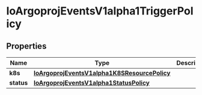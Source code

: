 

# IoArgoprojEventsV1alpha1TriggerPolicy


## Properties

Name | Type | Description | Notes
------------ | ------------- | ------------- | -------------
**k8s** | [**IoArgoprojEventsV1alpha1K8SResourcePolicy**](IoArgoprojEventsV1alpha1K8SResourcePolicy.md) |  |  [optional]
**status** | [**IoArgoprojEventsV1alpha1StatusPolicy**](IoArgoprojEventsV1alpha1StatusPolicy.md) |  |  [optional]



